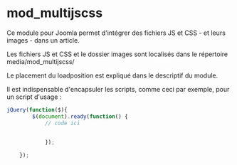 mod_multijscss
==============

Ce module pour Joomla permet d'intégrer des fichiers JS et CSS - et leurs images - dans un article.

Les fichiers JS et CSS et le dossier images sont localisés dans le répertoire media/mod_multijscss/

Le placement du loadposition est expliqué dans le descriptif du module. 

Il est indispensable d'encapsuler les scripts, comme ceci par exemple, pour un script d'usage :


```javascript
jQuery(function($){
		$(document).ready(function() {
			// code ici

				
			});

	});
```

